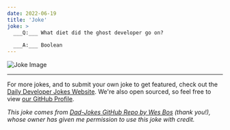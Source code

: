 ```yaml
---
date: 2022-06-19
title: 'Joke'
joke: >
  ___Q:___ What diet did the ghost developer go on?
  
  ___A:___ Boolean
---
```



![Joke Image](https://private.xtrp.io/projects/DailyDeveloperJokes/public_image_server/images/5e125894734cf.png)

---

For more jokes, and to submit your own joke to get featured, check out the [Daily Developer Jokes Website](https://dailydeveloperjokes.github.io/). We're also open sourced, so feel free to view [our GitHub Profile](https://github.com/dailydeveloperjokes).


_This joke comes from [Dad-Jokes GitHub Repo by Wes Bos](https://github.com/wesbos/dad-jokes) (thank you!), whose owner has given me permission to use this joke with credit._

<!--
Joke text:
**Q:** What diet did the ghost developer go on?

**A:** Boolean
 -->


